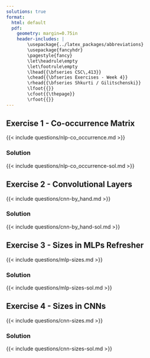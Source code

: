 ```yaml
---
solutions: true
format:
  html: default
  pdf:
    geometry: margin=0.75in
    header-includes: |
        \usepackage{../latex_packages/abbreviations}
        \usepackage{fancyhdr}
        \pagestyle{fancy}
        \let\headrule\empty
        \let\footrule\empty
        \lhead{{\bfseries CSC\,413}}
        \chead{{\bfseries Exercises - Week 4}}
        \rhead{{\bfseries Shkurti / Gilitschenski}}
        \lfoot{{}}
        \cfoot{{\thepage}}
        \rfoot{{}}
---
```

## Exercise 1 - Co-occurrence Matrix
{{< include questions/nlp-co_occurrence.md >}}

### Solution
{{< include questions/nlp-co_occurrence-sol.md >}}

## Exercise 2 - Convolutional Layers
{{< include questions/cnn-by_hand.md >}}

### Solution
{{< include questions/cnn-by_hand-sol.md >}}

## Exercise 3 - Sizes in MLPs Refresher
{{< include questions/mlp-sizes.md >}}

### Solution
{{< include questions/mlp-sizes-sol.md >}}

## Exercise 4 - Sizes in CNNs
{{< include questions/cnn-sizes.md >}}

### Solution
{{< include questions/cnn-sizes-sol.md >}}

